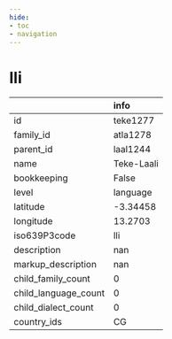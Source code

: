 ```yaml
---
hide:
- toc
- navigation
---
```

# lli
|                      | info       |
|:---------------------|:-----------|
| id                   | teke1277   |
| family_id            | atla1278   |
| parent_id            | laal1244   |
| name                 | Teke-Laali |
| bookkeeping          | False      |
| level                | language   |
| latitude             | -3.34458   |
| longitude            | 13.2703    |
| iso639P3code         | lli        |
| description          | nan        |
| markup_description   | nan        |
| child_family_count   | 0          |
| child_language_count | 0          |
| child_dialect_count  | 0          |
| country_ids          | CG         |